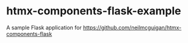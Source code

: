 # htmx-components-flask-example

A sample Flask application for https://github.com/neilmcguigan/htmx-components-flask
